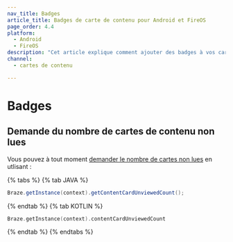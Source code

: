 ```yaml
---
nav_title: Badges
article_title: Badges de carte de contenu pour Android et FireOS
page_order: 4.4
platform: 
  - Android
  - FireOS
description: "Cet article explique comment ajouter des badges à vos cartes de contenu dans votre application Android ou FireOS."
channel:
  - cartes de contenu

---
```


# Badges

## Demande du nombre de cartes de contenu non lues

Vous pouvez à tout moment [demander le nombre de cartes non lues][1]  en utlisant :

{% tabs %}
{% tab JAVA %}

```java
Braze.getInstance(context).getContentCardUnviewedCount();
```

{% endtab %}
{% tab KOTLIN %}

```kotlin
Braze.getInstance(context).contentCardUnviewedCount
```

{% endtab %}
{% endtabs %}

[1]: https://appboy.github.io/appboy-android-sdk/kdoc/braze-android-sdk/com.braze/-i-braze/get-content-card-unviewed-count.html
